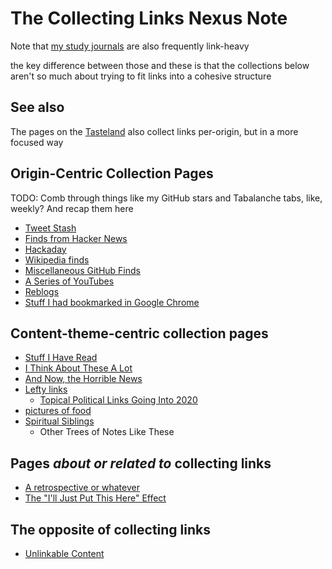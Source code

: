 # The Collecting Links Nexus Note

Note that [my study journals](9403033b-a238-47d1-865b-4e1baa0f2577.md) are also frequently link-heavy

the key difference between those and these is that the collections below aren't so much about trying to fit links into a cohesive structure

## See also

The pages on the [Tasteland](6661cd90-c9a6-4f7a-97cc-3eb47f9dee2e.md) also collect links per-origin, but in a more focused way

## Origin-Centric Collection Pages

TODO: Comb through things like my GitHub stars and Tabalanche tabs, like, weekly? And recap them here

- [Tweet Stash](81cc029a-560f-4476-8f89-821f5b522e04.md)
- [Finds from Hacker News](93c07255-53aa-4f1c-aa32-ac48149b9683.md)
- [Hackaday](bbc37ad7-5776-4b30-abf9-396639d1b1a8.md)
- [Wikipedia finds](c3b016fe-8f41-4a19-a1a7-5f99f22f10db.md)
- [Miscellaneous GitHub Finds](fe86724d-ba86-404c-8745-82e7dd53635b.md)
- [A Series of YouTubes](321cb285-46e9-489b-a194-dab70d646d2c.md)
- [Reblogs](6c92c19f-c4de-4c83-a004-4a57fd0f76af.md)
- [Stuff I had bookmarked in Google Chrome](878e8967-fa5d-423d-8ac0-b369138ae10f.md)

## Content-theme-centric collection pages

- [Stuff I Have Read](2593b86b-8504-4c6e-af09-501c6a54ef67.md)
- [I Think About These A Lot](1337e279-9790-4c24-aeeb-56337c994726.md)
- [And Now, the Horrible News](82e2e526-1f2f-4857-a65f-5448fe432962.md)
- [Lefty links](6e5c8ee8-e077-44ae-8cd4-8714eac8a67c.md)
  - [Topical Political Links Going Into 2020](128536bb-e4ef-410d-a988-2b8c0a7afd28.md)
- [pictures of food](5f9b2f0f-b785-45b7-9727-7eb3b4be5be4.md)
- [Spiritual Siblings](33adc43b-8996-4449-87d0-134c91c691e5.md)
  - Other Trees of Notes Like These

## Pages *about or related to* collecting links

- [A retrospective or whatever][retrospective]
- [The "I'll Just Put This Here" Effect][IJPTH]

[retrospective]: 6bc7437f-c734-496e-93f7-e8fdb37893f2.md
[IJPTH]: d45118b8-5c12-4766-97e0-f7163066601f.md

## The opposite of collecting links

- [Unlinkable Content](9c9d521c-9254-443f-8627-00bab349928f.md)
